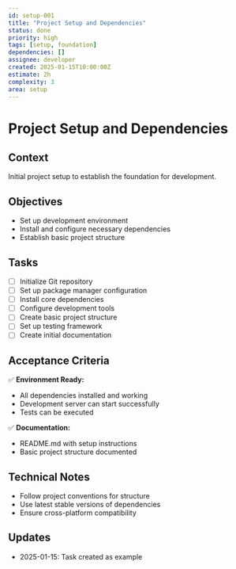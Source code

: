 ```yaml
---
id: setup-001
title: "Project Setup and Dependencies"
status: done
priority: high
tags: [setup, foundation]
dependencies: []
assignee: developer
created: 2025-01-15T10:00:00Z
estimate: 2h
complexity: 3
area: setup
---
```


# Project Setup and Dependencies

## Context
Initial project setup to establish the foundation for development.

## Objectives
- Set up development environment
- Install and configure necessary dependencies
- Establish basic project structure

## Tasks
- [ ] Initialize Git repository
- [ ] Set up package manager configuration
- [ ] Install core dependencies
- [ ] Configure development tools
- [ ] Create basic project structure
- [ ] Set up testing framework
- [ ] Create initial documentation

## Acceptance Criteria
✅ **Environment Ready:**
- All dependencies installed and working
- Development server can start successfully
- Tests can be executed

✅ **Documentation:**
- README.md with setup instructions
- Basic project structure documented

## Technical Notes
- Follow project conventions for structure
- Use latest stable versions of dependencies
- Ensure cross-platform compatibility

## Updates
- 2025-01-15: Task created as example
